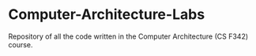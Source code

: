 # Computer-Architecture-Labs
Repository of all the code written in the Computer Architecture (CS F342) course.

